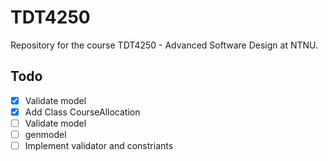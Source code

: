 # TDT4250
Repository for the course TDT4250 - Advanced Software Design at NTNU.

## Todo

- [x] Validate model
- [X] Add Class CourseAllocation
- [ ] Validate model
- [ ] genmodel
- [ ] Implement validator and constriants